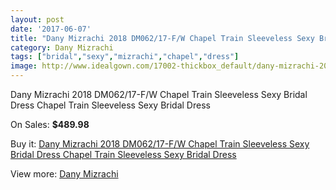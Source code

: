 ```yaml
---
layout: post
date: '2017-06-07'
title: "Dany Mizrachi 2018 DM062/17-F/W Chapel Train Sleeveless Sexy Bridal Dress Chapel Train Sleeveless Sexy Bridal Dress"
category: Dany Mizrachi
tags: ["bridal","sexy","mizrachi","chapel","dress"]
image: http://www.idealgown.com/17002-thickbox_default/dany-mizrachi-2018-dm062-17-f-w-chapel-train-sleeveless-sexy-bridal-dress-chapel-train-sleeveless-sexy-bridal-dress.jpg
---
```

Dany Mizrachi 2018 DM062/17-F/W Chapel Train Sleeveless Sexy Bridal Dress Chapel Train Sleeveless Sexy Bridal Dress

On Sales: **$489.98**
<a href="https://www.idealgown.com/en/dany-mizrachi/6732-dany-mizrachi-2018-dm062-17-f-w-chapel-train-sleeveless-sexy-bridal-dress-chapel-train-sleeveless-sexy-bridal-dress.html"><amp-img layout="responsive" width="600" height="600" src="//www.idealgown.com/17002-thickbox_default/dany-mizrachi-2018-dm062-17-f-w-chapel-train-sleeveless-sexy-bridal-dress-chapel-train-sleeveless-sexy-bridal-dress.jpg" alt="Dany Mizrachi 2018 DM062/17-F/W Chapel Train Sleeveless Sexy Bridal Dress Chapel Train Sleeveless Sexy Bridal Dress 0" /></a>
<a href="https://www.idealgown.com/en/dany-mizrachi/6732-dany-mizrachi-2018-dm062-17-f-w-chapel-train-sleeveless-sexy-bridal-dress-chapel-train-sleeveless-sexy-bridal-dress.html"><amp-img layout="responsive" width="600" height="600" src="//www.idealgown.com/17005-thickbox_default/dany-mizrachi-2018-dm062-17-f-w-chapel-train-sleeveless-sexy-bridal-dress-chapel-train-sleeveless-sexy-bridal-dress.jpg" alt="Dany Mizrachi 2018 DM062/17-F/W Chapel Train Sleeveless Sexy Bridal Dress Chapel Train Sleeveless Sexy Bridal Dress 1" /></a>
<a href="https://www.idealgown.com/en/dany-mizrachi/6732-dany-mizrachi-2018-dm062-17-f-w-chapel-train-sleeveless-sexy-bridal-dress-chapel-train-sleeveless-sexy-bridal-dress.html"><amp-img layout="responsive" width="600" height="600" src="//www.idealgown.com/17004-thickbox_default/dany-mizrachi-2018-dm062-17-f-w-chapel-train-sleeveless-sexy-bridal-dress-chapel-train-sleeveless-sexy-bridal-dress.jpg" alt="Dany Mizrachi 2018 DM062/17-F/W Chapel Train Sleeveless Sexy Bridal Dress Chapel Train Sleeveless Sexy Bridal Dress 2" /></a>
<a href="https://www.idealgown.com/en/dany-mizrachi/6732-dany-mizrachi-2018-dm062-17-f-w-chapel-train-sleeveless-sexy-bridal-dress-chapel-train-sleeveless-sexy-bridal-dress.html"><amp-img layout="responsive" width="600" height="600" src="//www.idealgown.com/17003-thickbox_default/dany-mizrachi-2018-dm062-17-f-w-chapel-train-sleeveless-sexy-bridal-dress-chapel-train-sleeveless-sexy-bridal-dress.jpg" alt="Dany Mizrachi 2018 DM062/17-F/W Chapel Train Sleeveless Sexy Bridal Dress Chapel Train Sleeveless Sexy Bridal Dress 3" /></a>

Buy it: [Dany Mizrachi 2018 DM062/17-F/W Chapel Train Sleeveless Sexy Bridal Dress Chapel Train Sleeveless Sexy Bridal Dress](https://www.idealgown.com/en/dany-mizrachi/6732-dany-mizrachi-2018-dm062-17-f-w-chapel-train-sleeveless-sexy-bridal-dress-chapel-train-sleeveless-sexy-bridal-dress.html "Dany Mizrachi 2018 DM062/17-F/W Chapel Train Sleeveless Sexy Bridal Dress Chapel Train Sleeveless Sexy Bridal Dress")

View more: [Dany Mizrachi](https://www.idealgown.com/en/109-dany-mizrachi "Dany Mizrachi")